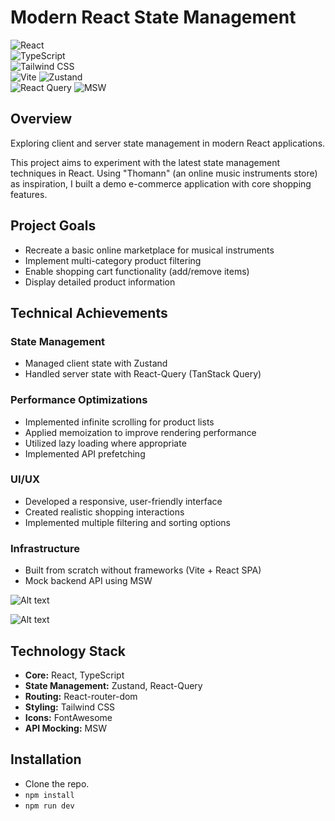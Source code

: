 # Modern React State Management

![React](https://img.shields.io/badge/React-20232A?style=for-the-badge&logo=react&logoColor=61DAFB)  
![TypeScript](https://img.shields.io/badge/TypeScript-3178C6?style=for-the-badge&logo=typescript&logoColor=white)  
![Tailwind CSS](https://img.shields.io/badge/Tailwind_CSS-06B6D4?style=for-the-badge&logo=tailwind-css&logoColor=white)  
![Vite](https://img.shields.io/badge/Vite-646CFF?style=for-the-badge&logo=vite&logoColor=white)
![Zustand](https://img.shields.io/badge/Zustand-000000?style=for-the-badge&logo=zustand&logoColor=white)  
![React Query](https://img.shields.io/badge/React_Query-FF4154?style=for-the-badge&logo=react-query&logoColor=white)
![MSW](https://img.shields.io/badge/MSW-FF6B6B?style=for-the-badge&logo=mock-service-worker&logoColor=white)

## Overview

Exploring client and server state management in modern React applications.

This project aims to experiment with the latest state management techniques in React. Using "Thomann" (an online music instruments store) as inspiration, I built a demo e-commerce application with core shopping features.

## Project Goals

- Recreate a basic online marketplace for musical instruments
- Implement multi-category product filtering
- Enable shopping cart functionality (add/remove items)
- Display detailed product information

## Technical Achievements

### State Management

- Managed client state with Zustand
- Handled server state with React-Query (TanStack Query)

### Performance Optimizations

- Implemented infinite scrolling for product lists
- Applied memoization to improve rendering performance
- Utilized lazy loading where appropriate
- Implemented API prefetching

### UI/UX

- Developed a responsive, user-friendly interface
- Created realistic shopping interactions
- Implemented multiple filtering and sorting options

### Infrastructure

- Built from scratch without frameworks (Vite + React SPA)
- Mock backend API using MSW

![Alt text](./docs/Capture%201.gif)

![Alt text](./docs/Capture%202.gif)

## Technology Stack

- **Core:** React, TypeScript
- **State Management:** Zustand, React-Query
- **Routing:** React-router-dom
- **Styling:** Tailwind CSS
- **Icons:** FontAwesome
- **API Mocking:** MSW

## Installation

- Clone the repo.
- `npm install`
- `npm run dev`
